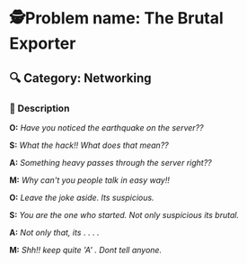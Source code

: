 

# 🕵️Problem name: The Brutal Exporter

## 🔍 Category: Networking  

### 📝 Description  
**O:** *Have you noticed the earthquake on the server??*

**S:** *What the hack!! What does that mean??*

**A:** *Something heavy passes through the server right??*

**M:** *Why can't you people talk in easy way!!*

**O:** *Leave the joke aside. Its suspicious.*

**S:** *You are the one who started. Not only suspicious its brutal.*

**A:** *Not only that, its* . . . . 

**M:** *Shh!! keep quite 'A' . Dont tell anyone.*
